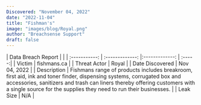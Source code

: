 ```yaml
---
Discovered: "November 04, 2022"
date: "2022-11-04"
title: "Fishman's"
image: "images/blog/Royal.png"
author: "Breachsense Support"
draft: false
---
```


| Data Breach Report           |              | 
| :-----------: | :-------------:     |:-------------:    | :-----:|
| Victim      | fishmans.ca      | 
| Threat Actor      | Royal      | 
| Date Discovered      | Nov 04, 2022      | 
| Description      | Fishmans range of products includes breakroom, first aid, ink and toner finder, dispensing systems, corrugated box and accessories, sanitizers and trash can liners thereby offering customers with a single source for the supplies they need to run their businesses.      | 
| Leak Size      | N/A      | 

